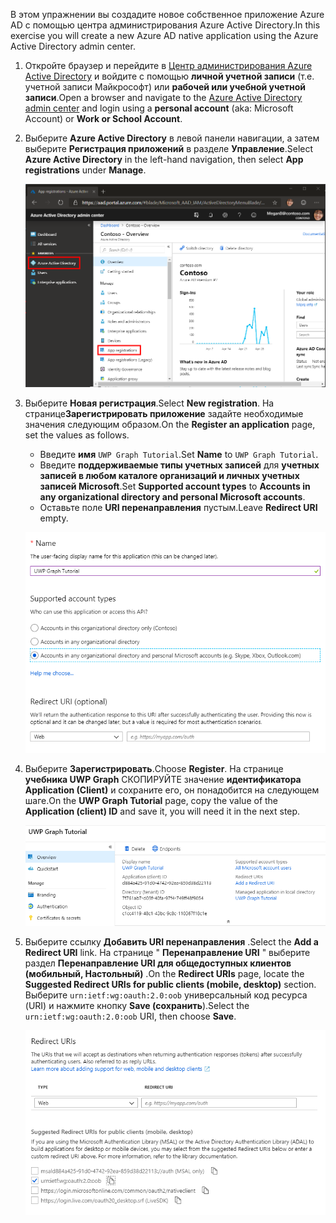 <!-- markdownlint-disable MD002 MD041 -->

<span data-ttu-id="104d6-101">В этом упражнении вы создадите новое собственное приложение Azure AD с помощью центра администрирования Azure Active Directory.</span><span class="sxs-lookup"><span data-stu-id="104d6-101">In this exercise you will create a new Azure AD native application using the Azure Active Directory admin center.</span></span>

1. <span data-ttu-id="104d6-102">Откройте браузер и перейдите в [Центр администрирования Azure Active Directory](https://aad.portal.azure.com) и войдите с помощью **личной учетной записи** (т.е. учетной записи Майкрософт) или **рабочей или учебной учетной записи**.</span><span class="sxs-lookup"><span data-stu-id="104d6-102">Open a browser and navigate to the [Azure Active Directory admin center](https://aad.portal.azure.com) and login using a **personal account** (aka: Microsoft Account) or **Work or School Account**.</span></span>

1. <span data-ttu-id="104d6-103">Выберите **Azure Active Directory** в левой панели навигации, а затем выберите **Регистрация приложений** в разделе **Управление**.</span><span class="sxs-lookup"><span data-stu-id="104d6-103">Select **Azure Active Directory** in the left-hand navigation, then select **App registrations** under **Manage**.</span></span>

    ![<span data-ttu-id="104d6-104">Снимок экрана с регистрациями приложений</span><span class="sxs-lookup"><span data-stu-id="104d6-104">A screenshot of the App registrations</span></span> ](./images/aad-portal-app-registrations.png)

1. <span data-ttu-id="104d6-105">Выберите **Новая регистрация**.</span><span class="sxs-lookup"><span data-stu-id="104d6-105">Select **New registration**.</span></span> <span data-ttu-id="104d6-106">На странице**Зарегистрировать приложение** задайте необходимые значения следующим образом.</span><span class="sxs-lookup"><span data-stu-id="104d6-106">On the **Register an application** page, set the values as follows.</span></span>

    - <span data-ttu-id="104d6-107">Введите **имя** `UWP Graph Tutorial`.</span><span class="sxs-lookup"><span data-stu-id="104d6-107">Set **Name** to `UWP Graph Tutorial`.</span></span>
    - <span data-ttu-id="104d6-108">Введите **поддерживаемые типы учетных записей** для **учетных записей в любом каталоге организаций и личных учетных записей Microsoft**.</span><span class="sxs-lookup"><span data-stu-id="104d6-108">Set **Supported account types** to **Accounts in any organizational directory and personal Microsoft accounts**.</span></span>
    - <span data-ttu-id="104d6-109">Оставьте поле **URI перенаправления** пустым.</span><span class="sxs-lookup"><span data-stu-id="104d6-109">Leave **Redirect URI** empty.</span></span>

    ![Снимок страницы "регистрация приложения"](./images/aad-register-an-app.png)

1. <span data-ttu-id="104d6-111">Выберите **Зарегистрировать**.</span><span class="sxs-lookup"><span data-stu-id="104d6-111">Choose **Register**.</span></span> <span data-ttu-id="104d6-112">На странице **учебника UWP Graph** СКОПИРУЙТЕ значение **идентификатора Application (Client)** и сохраните его, он понадобится на следующем шаге.</span><span class="sxs-lookup"><span data-stu-id="104d6-112">On the **UWP Graph Tutorial** page, copy the value of the **Application (client) ID** and save it, you will need it in the next step.</span></span>

    ![Снимок экрана с ИДЕНТИФИКАТОРом приложения для новой регистрации приложения](./images/aad-application-id.png)

1. <span data-ttu-id="104d6-114">Выберите ссылку **Добавить URI перенаправления** .</span><span class="sxs-lookup"><span data-stu-id="104d6-114">Select the **Add a Redirect URI** link.</span></span> <span data-ttu-id="104d6-115">На странице " **Перенаправление URI** " выберите раздел **Перенаправление URI для общедоступных клиентов (мобильный, Настольный)** .</span><span class="sxs-lookup"><span data-stu-id="104d6-115">On the **Redirect URIs** page, locate the **Suggested Redirect URIs for public clients (mobile, desktop)** section.</span></span> <span data-ttu-id="104d6-116">Выберите `urn:ietf:wg:oauth:2.0:oob` универсальный код ресурса (URI) и нажмите кнопку **Save (сохранить**).</span><span class="sxs-lookup"><span data-stu-id="104d6-116">Select the `urn:ietf:wg:oauth:2.0:oob` URI, then choose **Save**.</span></span>

    ![Снимок экрана со страницей URI перенаправления](./images/aad-redirect-uris.png)